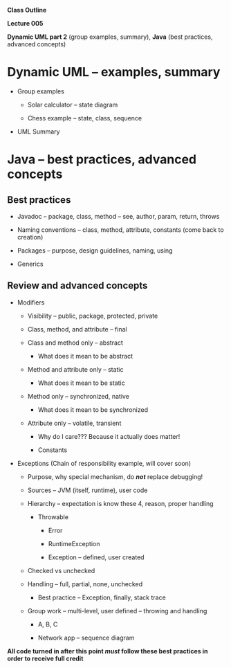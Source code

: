 **Class Outline**

**Lecture 005**

**Dynamic UML part 2** (group examples, summary), **Java** (best
practices, advanced concepts)

Dynamic UML – examples, summary
===============================

-   Group examples

    -   Solar calculator – state diagram

    -   Chess example – state, class, sequence

-   UML Summary

Java – best practices, advanced concepts
========================================

Best practices
--------------

-   Javadoc – package, class, method – see, author, param, return,
    throws

-   Naming conventions – class, method, attribute, constants (come back
    to creation)

-   Packages – purpose, design guidelines, naming, using

-   Generics

Review and advanced concepts
----------------------------

-   Modifiers

    -   Visibility – public, package, protected, private

    -   Class, method, and attribute – final

    -   Class and method only – abstract

        -   What does it mean to be abstract

    -   Method and attribute only – static

        -   What does it mean to be static

    -   Method only – synchronized, native

        -   What does it mean to be synchronized

    -   Attribute only – volatile, transient

        -   Why do I care??? Because it actually does matter!

        -   Constants

-   Exceptions (Chain of responsibility example, will cover soon)

    -   Purpose, why special mechanism, do ***not*** replace debugging!

    -   Sources – JVM (itself, runtime), user code

    -   Hierarchy – expectation is know these 4, reason, proper handling

        -   Throwable

            -   Error

            -   RuntimeException

            -   Exception – defined, user created

    -   Checked vs unchecked

    -   Handling – full, partial, none, unchecked

        -   Best practice – Exception, finally, stack trace

    -   Group work – multi-level, user defined – throwing and handling

        -   A, B, C

        -   Network app – sequence diagram

**All code turned in after this point *must* follow these best practices
in order to receive full credit**
